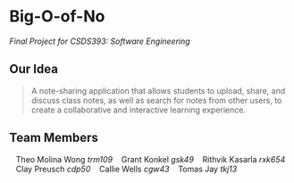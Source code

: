 # Big-O-of-No
*Final Project for CSDS393: Software Engineering*

## Our Idea
> A note-sharing application that allows students to upload, share, and discuss class notes, as well as search for notes from other users, to create a collaborative and interactive learning experience.

## Team Members
&nbsp;&nbsp; Theo Molina Wong *trm109*
&nbsp;&nbsp; Grant Konkel *gsk49*
&nbsp;&nbsp; Rithvik Kasarla *rxk654*
&nbsp;&nbsp; Clay Preusch *cdp50*
&nbsp;&nbsp; Callie Wells *cgw43*
&nbsp;&nbsp; Tomas Jay *tkj13*

